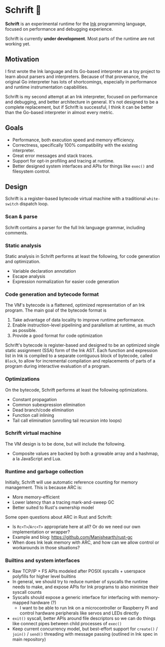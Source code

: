 # Schrift 🚄

**Schrift** is an experimental runtime for the [Ink](https://github.com/thesephist/ink) programming language, focused on performance and debugging experience.

Schrift is currently **under development**. Most parts of the runtime are not working yet.

## Motivation

I first wrote the Ink language and its Go-based interpreter as a toy project to learn about parsers and interpreters. Because of that provenance, the original Go interpreter has lots of shortcomings, especially in performance and runtime instrumentation capabilities.

Schrift is my second attempt at an Ink interpreter, focused on performance and debugging, and better architecture in general. It's not designed to be a complete replacement, but if Schrift is successful, I think it can be better than the Go-based interpreter in almost every metric.

## Goals

- Performance, both execution speed and memory efficiency. 
- Correctness, specifically 100% compatibility with the existing interpreter.
- Great error messages and stack traces.
- Support for opt-in profiling and tracing at runtime.
- Better designed system interfaces and APIs for things like `exec()` and filesystem control.

## Design

Schrift is a register-based bytecode virtual machine with a traditional `white-switch` dispatch loop.

### Scan & parse

Schrift contains a parser for the full Ink language grammar, including comments.

### Static analysis

Static analysis in Schrift performs at least the following, for code generation and optimization.

- Variable declaration annotation
- Escape analysis
- Expression normalization for easier code generation

### Code generation and bytecode format

The VM's bytecode is a flattened, optimized representation of an Ink program. The main goal of the bytecode format is

1. Take advantage of data locality to improve runtime performance.
2. Enable instruction-level pipelining and parallelism at runtime, as much as possible.
3. Provide a good format for code optimization

Schrift's bytecode is register-based and designed to be an optimized single static assignment (SSA) form of the Ink AST. Each function and expression list in Ink is compiled to a separate contiguous block of bytecode, called `Block`, to allow for incremental compilation and replacements of parts of a program during interactive evaluation of a program.

### Optimizations

On the bytecode, Schrift performs at least the following optimizations.

- Constant propagation
- Common subexpression elimination
- Dead branch/code elimination
- Function call inlining
- Tail call elimination (unrolling tail recursion into loops)

### Schrift virtual machine

The VM design is to be done, but will include the following.

- Composite values are backed by both a growable array and a hashmap, a la JavaScript and Lua.

### Runtime and garbage collection

Initially, Schrift will use automatic reference counting for memory management. This is because ARC is:

- More memory-efficient
- Lower latency than a tracing mark-and-sweep GC
- Better suited to Rust's ownership model

Some open questions about ARC in Rust and Schrift:

- Is `Rc<T>`/`Arc<T>` appropriate here at all? Or do we need our own implementation or wrapper?
- Example and blog: https://github.com/Manishearth/rust-gc
- When does Ink leak memory with ARC, and how can we allow control or workarounds in those situations?

### Builtins and system interfaces

- Raw TCP/IP + FS APIs modeled after POSIX syscalls + userspace polyfills for higher level builtins
- In general, we should try to reduce number of syscalls the runtime needs to make, and expose APIs for Ink programs to also minimize their syscall counts
- Syscalls should expose a generic interface for interfacing with memory-mapped hardware (?)
    - I want to be able to run Ink on a microcontroller or Raspberry Pi and control hardware peripherals like servos and LEDs directly
- `exit()` syscall, better APIs around file descriptors so we can do things like connect pipes between child processes of `exec()`
- Keep current concurrency model, but best-effort support for `create()` / `join()` / `send()` threading with message passing (outlined in Ink spec in main repository)

